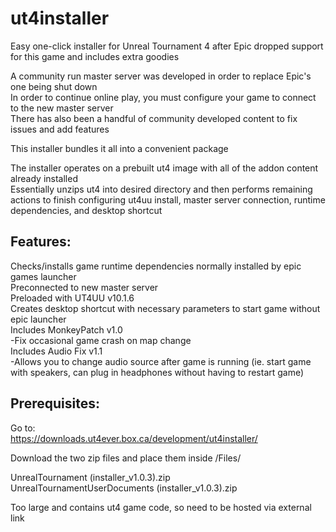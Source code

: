 # ut4installer

Easy one-click installer for Unreal Tournament 4 after Epic dropped support for this game and includes extra goodies

A community run master server was developed in order to replace Epic's one being shut down\
In order to continue online play, you must configure your game to connect to the new master server\
There has also been a handful of community developed content to fix issues and add features

This installer bundles it all into a convenient package

The installer operates on a prebuilt ut4 image with all of the addon content already installed\
Essentially unzips ut4 into desired directory and then performs remaining actions to finish configuring
ut4uu install, master server connection, runtime dependencies, and desktop shortcut

Features:
---------------
Checks/installs game runtime dependencies normally installed by epic games launcher\
Preconnected to new master server\
Preloaded with UT4UU v10.1.6\
Creates desktop shortcut with necessary parameters to start game without epic launcher\
Includes MonkeyPatch v1.0\
  -Fix occasional game crash on map change\
Includes Audio Fix v1.1\
  -Allows you to change audio source after game is running (ie. start game with speakers, can plug in headphones without having to restart game)

Prerequisites:
----------------
Go to:\
https://downloads.ut4ever.box.ca/development/ut4installer/

Download the two zip files and place them inside /Files/

UnrealTournament (installer_v1.0.3).zip\
UnrealTournamentUserDocuments (installer_v1.0.3).zip

Too large and contains ut4 game code, so need to be hosted via external link
